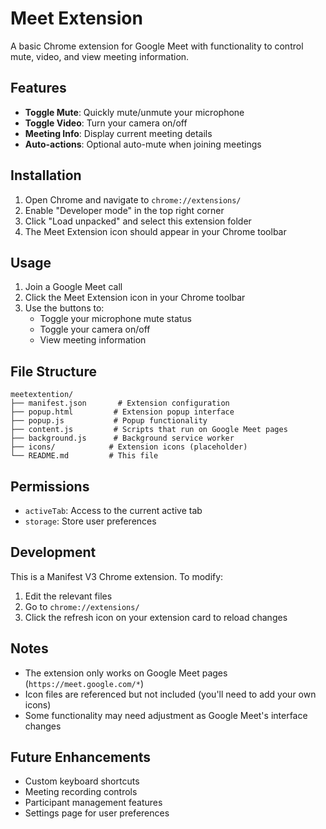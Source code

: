 # Meet Extension

A basic Chrome extension for Google Meet with functionality to control mute, video, and view meeting information.

## Features

- **Toggle Mute**: Quickly mute/unmute your microphone
- **Toggle Video**: Turn your camera on/off
- **Meeting Info**: Display current meeting details
- **Auto-actions**: Optional auto-mute when joining meetings

## Installation

1. Open Chrome and navigate to `chrome://extensions/`
2. Enable "Developer mode" in the top right corner
3. Click "Load unpacked" and select this extension folder
4. The Meet Extension icon should appear in your Chrome toolbar

## Usage

1. Join a Google Meet call
2. Click the Meet Extension icon in your Chrome toolbar
3. Use the buttons to:
   - Toggle your microphone mute status
   - Toggle your camera on/off
   - View meeting information

## File Structure

```
meetextention/
├── manifest.json       # Extension configuration
├── popup.html         # Extension popup interface
├── popup.js           # Popup functionality
├── content.js         # Scripts that run on Google Meet pages
├── background.js      # Background service worker
├── icons/            # Extension icons (placeholder)
└── README.md         # This file
```

## Permissions

- `activeTab`: Access to the current active tab
- `storage`: Store user preferences

## Development

This is a Manifest V3 Chrome extension. To modify:

1. Edit the relevant files
2. Go to `chrome://extensions/`
3. Click the refresh icon on your extension card to reload changes

## Notes

- The extension only works on Google Meet pages (`https://meet.google.com/*`)
- Icon files are referenced but not included (you'll need to add your own icons)
- Some functionality may need adjustment as Google Meet's interface changes

## Future Enhancements

- Custom keyboard shortcuts
- Meeting recording controls
- Participant management features
- Settings page for user preferences
